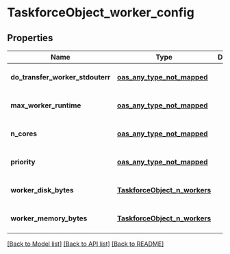 # TaskforceObject_worker_config
## Properties

| Name | Type | Description | Notes |
|------------ | ------------- | ------------- | -------------|
| **do\_transfer\_worker\_stdouterr** | [**oas_any_type_not_mapped**](.md) |  | [optional] [default to null] |
| **max\_worker\_runtime** | [**oas_any_type_not_mapped**](.md) |  | [optional] [default to null] |
| **n\_cores** | [**oas_any_type_not_mapped**](.md) |  | [optional] [default to null] |
| **priority** | [**oas_any_type_not_mapped**](.md) |  | [optional] [default to null] |
| **worker\_disk\_bytes** | [**TaskforceObject_n_workers**](TaskforceObject_n_workers.md) |  | [optional] [default to null] |
| **worker\_memory\_bytes** | [**TaskforceObject_n_workers**](TaskforceObject_n_workers.md) |  | [optional] [default to null] |

[[Back to Model list]](../README.md#documentation-for-models) [[Back to API list]](../README.md#documentation-for-api-endpoints) [[Back to README]](../README.md)

